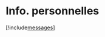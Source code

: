 # Info. personnelles

[!include[messages](infopersonnelles.messages.autogen.md)]




















































































































